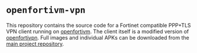 # `openfortivm-vpn`

This repository contains the source code for a Fortinet compatible PPP+TLS VPN client running on [openfortivm](https://github.com/vuhuy/openfortivm). The client itself is a modified version of [openfortivpn](https://github.com/adrienverge/openfortivpn). Full images and individual APKs can be downloaded from the [main project repository](https://github.com/vuhuy/openfortivm).
